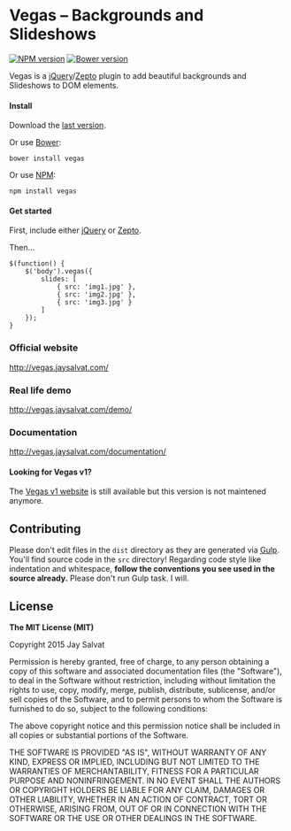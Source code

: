Vegas – Backgrounds and Slideshows
==================================

[![NPM version](https://badge.fury.io/js/vegas.svg)](http://badge.fury.io/js/vegas)
[![Bower version](https://badge.fury.io/bo/vegas.svg)](http://badge.fury.io/bo/vegas)

Vegas is a [jQuery](http://jquery.com)/[Zepto](http://zeptojs.com) plugin 
to add beautiful backgrounds and Slideshows to DOM elements.

#### Install

Download the [last version](http://jaysalvat.github.io/vegas/releases/latest/vegas.zip).

Or use [Bower](http://bower.io/):

    bower install vegas

Or use [NPM](https://www.npmjs.org/):

    npm install vegas

#### Get started

First, include either [jQuery](http://jquery.com) or [Zepto](http://zeptojs.com).

Then...

    $(function() {
        $('body').vegas({
            slides: [
                { src: 'img1.jpg' },
                { src: 'img2.jpg' },
                { src: 'img3.jpg' }
            ]
        });
    }

### Official website
http://vegas.jaysalvat.com/

### Real life demo
http://vegas.jaysalvat.com/demo/

### Documentation
http://vegas.jaysalvat.com/documentation/

#### Looking for Vegas v1?

The [Vegas v1 website](http://v1.vegas.jaysalvat.com) is still available but this version is not maintened anymore.

Contributing
------------

Please don't edit files in the `dist` directory as they are generated via [Gulp](http://gulpjs.com). 
You'll find source code in the `src` directory!
Regarding code style like indentation and whitespace, **follow the conventions you see used in the source already.**
Please don't run Gulp task. I will.

License
-------

**The MIT License (MIT)**

Copyright 2015 Jay Salvat

Permission is hereby granted, free of charge, to any person obtaining a copy
of this software and associated documentation files (the "Software"), to deal
in the Software without restriction, including without limitation the rights
to use, copy, modify, merge, publish, distribute, sublicense, and/or sell
copies of the Software, and to permit persons to whom the Software is
furnished to do so, subject to the following conditions:

The above copyright notice and this permission notice shall be included in
all copies or substantial portions of the Software.

THE SOFTWARE IS PROVIDED "AS IS", WITHOUT WARRANTY OF ANY KIND, EXPRESS OR
IMPLIED, INCLUDING BUT NOT LIMITED TO THE WARRANTIES OF MERCHANTABILITY,
FITNESS FOR A PARTICULAR PURPOSE AND NONINFRINGEMENT. IN NO EVENT SHALL THE
AUTHORS OR COPYRIGHT HOLDERS BE LIABLE FOR ANY CLAIM, DAMAGES OR OTHER
LIABILITY, WHETHER IN AN ACTION OF CONTRACT, TORT OR OTHERWISE, ARISING FROM,
OUT OF OR IN CONNECTION WITH THE SOFTWARE OR THE USE OR OTHER DEALINGS IN
THE SOFTWARE.
